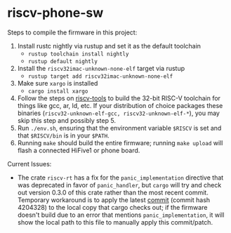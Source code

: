 # riscv-phone-sw

Steps to compile the firmware in this project:

1. Install rustc nightly via rustup and set it as the default toolchain
    * `rustup toolchain install nightly`
    * `rustup default nightly`
2. Install the `riscv32imac-unknown-none-elf` target via rustup
    * `rustup target add riscv32imac-unknown-none-elf`
3. Make sure `xargo` is installed
    * `cargo install xargo`
4. Follow the steps on [riscv-tools](https://github.com/riscv/riscv-tools) to build the 32-bit RISC-V toolchain for things like gcc, ar, ld, etc. If your distribution of choice packages these binaries (`riscv32-unknown-elf-gcc, riscv32-unknown-elf-*`), you may skip this step and possibly step 5.
5. Run `./env.sh`, ensuring that the environment variable `$RISCV` is set and that `$RISCV/bin` is in your `$PATH`.
6. Running `make` should build the entire firmware; running `make upload` will flash a connected HiFive1 or phone board.

Current Issues:

* The crate `riscv-rt` has a fix for the `panic_implementation` directive that was deprecated in favor of `panic_handler`, but `cargo` will try and check out version 0.3.0 of this crate rather than the most recent commit. Temporary workaround is to apply the latest [commit](https://github.com/rust-embedded/riscv-rt/commit/4204328320fca54f29a90e22bf1f80a54e168109) (commit hash 4204328) to the local copy that cargo checks out; if the firmware doesn't build due to an error that mentions `panic_implementation`, it will show the local path to this file to manually apply this commit/patch.

